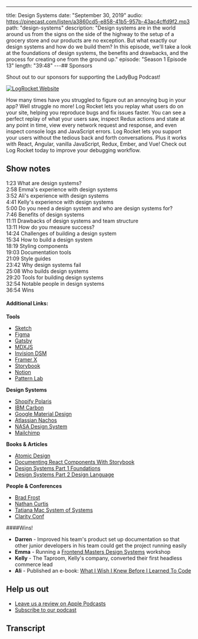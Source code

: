 ---
title: Design Systems
date: "September 30, 2019"
audio: https://pinecast.com/listen/a3860cd5-e858-41b5-957b-43ac4cffd9f2.mp3
path: "design-systems"
description: "Design systems are in the world around us from the signs on the side of the highway to the setup of a grocery store and our products are no exception. But what exactly our design systems and how do we build them? In this episode, we'll take a look at the foundations of design systems, the benefits and drawbacks, and the process for creating one from the ground up."
episode: "Season 1 Episode 13"
length: "39:48"
---## Sponsors

Shout out to our sponsors for supporting the LadyBug Podcast!

<a class="image-link" target="_blank" href="https://logrocket.com">
<img src="../../assets/logrocket.svg" alt="LogRocket Website"></a>

How many times have you struggled to figure out an annoying bug in your app? Well struggle no more! Log Rocket lets you replay what users do on your site, helping you reproduce bugs and fix issues faster. You can see a perfect replay of what your users saw, inspect Redux actions and state at any point in time, view every network request and response, and even inspect console logs and JavaScript errors. Log Rocket lets you support your users without the tedious back and forth conversations. Plus it works with React, Angular, vanilla JavaScript, Redux, Ember, and Vue! Check out Log Rocket today to improve your debugging workflow.

## Show notes

1:23 What are design systems?  
2:58 Emma's experience with design systems  
3:52 Ali's experience with design systems  
4:41 Kelly's experience with design systems  
5:00 Do you need a design system and who are design systems for?  
7:46 Benefits of design systems  
11:11 Drawbacks of design systems and team structure  
13:11 How do you measure success?  
14:24 Challenges of building a design system  
15:34 How to build a design system  
18:19 Styling components  
19:03 Documentation tools  
21:09 Style guides  
23:42 Why design systems fail  
25:08 Who builds design systems  
29:20 Tools for building design systems  
32:54 Notable people in design systems  
36:54 Wins

#### Additional Links:

**Tools**

- [Sketch](https://www.sketch.com/)
- [Figma](https://www.figma.com/)
- [Gatsby](https://www.gatsbyjs.org/)
- [MDXJS](https://mdxjs.com/getting-started/gatsby)
- [Invision DSM](https://www.invisionapp.com/design-system-manager)
- [Framer X](https://www.framer.com/)
- [Storybook](https://storybook.js.org/)
- [Notion](https://www.notion.so/)
- [Pattern Lab](https://patternlab.io/)

**Design Systems**

- [Shopify Polaris](https://polaris.shopify.com/)
- [IBM Carbon](https://www.carbondesignsystem.com/)
- [Google Material Design](https://material.io/design/)
- [Atlassian Nachos](https://www.atlassian.design/)
- [NASA Design System](https://nasa.github.io/nasawds-site/)
- [Mailchimp](https://styleguide.mailchimp.com/)

**Books & Articles**

- [Atomic Design](https://bradfrost.com/blog/post/atomic-web-design/)
- [Documenting React Components With Storybook](https://medium.com/@**emma**wedekind/documenting-react-components-with-storybook-6c83abe7cb29)
- [Design Systems Part 1 Foundations](https://dev.to/**emma**wedekind/design-systems-part-i-foundations-45hd)
- [Design Systems Part 2 Design Language](https://dev.to/**emma**wedekind/design-systems-part-ii-design-language-217k)

**People & Conferences**

- [Brad Frost](https://bradfrost.com/)
- [Nathan Curtis](https://medium.com/@nathanacurtis)
- [Tatiana Mac System of Systems](https://slides.com/tatianamac/systems-of-systems)
- [Clarity Conf](https://www.clarityconf.com/)

####Wins!

- **Darren** - Improved his team's product set up documentation so that other junior developers in his team could get the project running easily
- **Emma** - Running a [Frontend Masters Design Systems](https://frontendmasters.com/workshops/design-systems-react/) workshop
- **Kelly** - The Taproom, Kelly's company, converted their first headless commerce lead
- **Ali** - Published an e-book: [What I Wish I Knew Before I Learned To Code](https://ebook.welearncode.com/)

## Help us out

- <a target="_blank" href="https://podcasts.apple.com/us/podcast/ladybug-podcast/id1469229625">Leave us a review on Apple Podcasts</a>
- <a target="_blank" href="https://link.chtbl.com/ladybugpodcast">Subscribe to our podcast</a>

## Transcript
